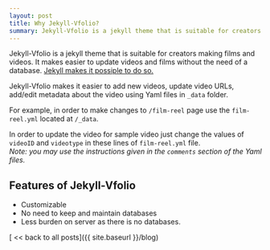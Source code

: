 ```yaml
---
layout: post
title: Why Jekyll-Vfolio?
summary: Jekyll-Vfolio is a jekyll theme that is suitable for creators making films and videos. It makes...
---
```

Jekyll-Vfolio is a jekyll theme that is suitable for creators making films and videos. It makes easier to update videos and films without the need of a database. [Jekyll makes it possiple to do so.](/2019/07/10/jekyll-static-site-generator.html)

Jekyll-Vfolio makes it easier to add new videos, update video URLs, add/edit metadata about the video using Yaml files in `_data` folder.

For example, in order to make changes to `/film-reel` page use the `film-reel.yml` located at `/_data`.

In order to update the video for sample video just change the  values of `videoID` and `videotype` in these lines of `film-reel.yml` file.
<br>_Note: you may use the instructions given in the `comments` section of the Yaml files._

## Features of Jekyll-Vfolio
- Customizable
- No need to keep and maintain databases
- Less burden on server as there is no databases.

[ << back to all posts]({{ site.baseurl }}/blog)
